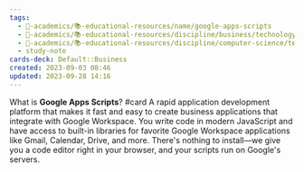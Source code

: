 ```yaml
---
tags:
  - 🔴-academics/📚-educational-resources/name/google-apps-scripts
  - 🔴-academics/📚-educational-resources/discipline/business/technology/google-apps-scripts
  - 🔴-academics/📚-educational-resources/discipline/computer-science/technology/google-apps-scripts
  - study-note
cards-deck: Default::Business
created: 2023-09-03 08:46
updated: 2023-09-28 14:16
---
```


What is **Google Apps Scripts**? #card 
A rapid application development platform that makes it fast and easy to create business applications that integrate with Google Workspace. You write code in modern JavaScript and have access to built-in libraries for favorite Google Workspace applications like Gmail, Calendar, Drive, and more. There's nothing to install—we give you a code editor right in your browser, and your scripts run on Google's servers.
